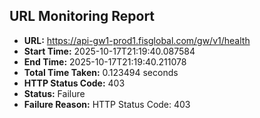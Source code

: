 ## URL Monitoring Report

- **URL:** https://api-gw1-prod1.fisglobal.com/gw/v1/health
- **Start Time:** 2025-10-17T21:19:40.087584
- **End Time:** 2025-10-17T21:19:40.211078
- **Total Time Taken:** 0.123494 seconds
- **HTTP Status Code:** 403
- **Status:** Failure
- **Failure Reason:** HTTP Status Code: 403
